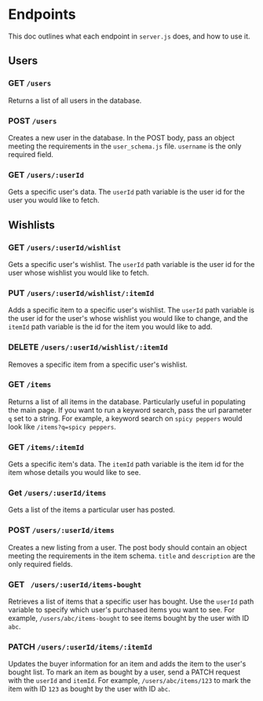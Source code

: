 # Endpoints

This doc outlines what each endpoint in `server.js` does, and how to use it.

## Users

### GET `/users`

Returns a list of all users in the database.

### POST `/users`

Creates a new user in the database. In the POST body, pass an object meeting the requirements in the `user_schema.js` file. `username` is the only required field.

### GET `/users/:userId`

Gets a specific user's data. The `userId` path variable is the user id for the user you would like to fetch.

## Wishlists

### GET `/users/:userId/wishlist`

Gets a specific user's wishlist. The `userId` path variable is the user id for the user whose wishlist you would like to fetch.

### PUT `/users/:userId/wishlist/:itemId`

Adds a specific item to a specific user's wishlist. The `userId` path variable is the user id for the user's whose wishlist you would like to change, and the `itemId` path variable is the id for the item you would like to add.

### DELETE `/users/:userId/wishlist/:itemId`

Removes a specific item from a specific user's wishlist.

### GET `/items`

Returns a list of all items in the database. Particularly useful in populating the main page. If you want to run a keyword search, pass the url parameter `q` set to a string. For example, a keyword search on `spicy peppers` would look like `/items?q=spicy peppers`.

### GET `/items/:itemId`

Gets a specific item's data. The `itemId` path variable is the item id for the item whose details you would like to see.

### Get `/users/:userId/items`

Gets a list of the items a particular user has posted.

### POST `/users/:userId/items`

Creates a new listing from a user. The post body should contain an object meeting the requirements in the item schema. `title` and `description` are the only required fields.

### GET ` /users/:userId/items-bought`

Retrieves a list of items that a specific user has bought. Use the `userId` path variable to specify which user's purchased items you want to see. For example,
`/users/abc/items-bought` to see items bought by the user with ID `abc`.

### PATCH `/users/:userId/items/:itemId`

Updates the buyer information for an item and adds the item to the user's bought list. To mark an item as bought by a user, send a PATCH request with the `userId`
and `itemId`. For example, `/users/abc/items/123` to mark the item with ID `123`
as bought by the user with ID `abc`.

